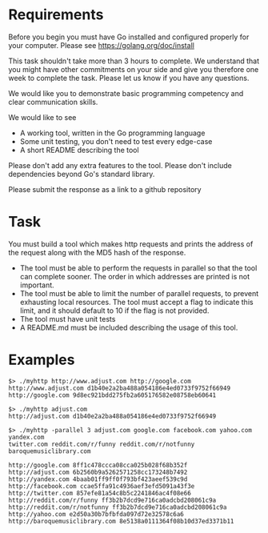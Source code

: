 Requirements
============

Before you begin you must have Go installed and configured properly for your
computer. Please see https://golang.org/doc/install

This task shouldn't take more than 3 hours to complete. We understand that you might
have other commitments on your side and give you therefore one week to complete the
task. Please let us know if you have any questions.

We would like you to demonstrate basic programming competency and clear
communication skills.

We would like to see
- A working tool, written in the Go programming language
- Some unit testing, you don't need to test every edge-case
- A short README describing the tool
    
Please don't add any extra features to the tool. Please don't include dependencies
beyond Go's standard library.

Please submit the response as a link to a github repository


Task
====

You must build a tool which makes http requests and prints the address of the request
along with the MD5 hash of the response.

- The tool must be able to perform the requests in parallel so that the tool can
complete sooner. The order in which addresses are printed is not important.
- The tool must be able to limit the number of parallel requests, to prevent
exhausting local resources. The tool must accept a flag to indicate this limit, and
it should default to 10 if the flag is not provided.
- The tool must have unit tests
- A README.md must be included describing the usage of this tool.

Examples
========

    $> ./myhttp http://www.adjust.com http://google.com
    http://www.adjust.com d1b40e2a2ba488a054186e4ed0733f9752f66949
    http://google.com 9d8ec921bdd275fb2a605176582e08758eb60641

    $> ./myhttp adjust.com
    http://adjust.com d1b40e2a2ba488a054186e4ed0733f9752f66949

    $> ./myhttp -parallel 3 adjust.com google.com facebook.com yahoo.com yandex.com
    twitter.com reddit.com/r/funny reddit.com/r/notfunny baroquemusiclibrary.com

    http://google.com 8ff1c478ccca08cca025b028f68b352f
    http://adjust.com 6b2560b9a5262571258cc173248b7492
    http://yandex.com 4baab01ff9ff0f793bf423aeef539c9d
    http://facebook.com ccae5ffa91c4936aef3efd5091a43f3e
    http://twitter.com 857efe81a54c8b5c2241846ac4f08e66
    http://reddit.com/r/funny ff3b2b7dcd9e716ca0adcbd208061c9a
    http://reddit.com/r/notfunny ff3b2b7dcd9e716ca0adcbd208061c9a
    http://yahoo.com e2d50a30b7bfbfda097d72e32578c6a6
    http://baroquemusiclibrary.com 8e5138a0111364f08b10d37ed3371b11